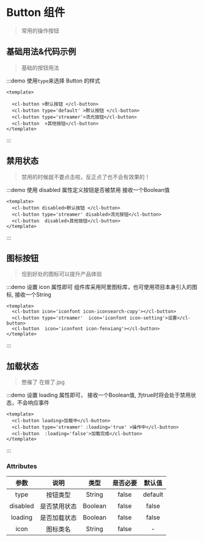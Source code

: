 # Button 组件  
>常用的操作按钮

## 基础用法&代码示例
>基础的按钮用法

:::demo 使用`type`来选择 Button 的样式

```vue
<template>
  
  <cl-button >默认按钮 </cl-button> 
  <cl-button type='default' >默认按钮 </cl-button> 
  <cl-button type='streamer'>流光按钮</cl-button>
  <cl-button  >其他按钮</cl-button>
</template>
```

:::

## 禁用状态  
>禁用的时候就不要点击啦，反正点了也不会有效果的！

:::demo 使用 disabled 属性定义按钮是否被禁用 接收一个Boolean值

```vue
<template>
  <cl-button disabled>默认按钮 </cl-button> 
  <cl-button type='streamer' disabled>流光按钮</cl-button>
  <cl-button  disabled>其他按钮</cl-button>
</template>
```

:::

## 图标按钮  

>恰到好处的图标可以提升产品体验

:::demo 设置 icon 属性即可 组件库采用阿里图标库，也可使用项目本身引入的图标, 接收一个String

```vue
<template>
  <cl-button icon='iconfont icon-iconsearch-copy'></cl-button> 
  <cl-button type='streamer'  icon='iconfont icon-setting'>设置</cl-button>
  <cl-button  icon='iconfont icon-fenxiang'></cl-button>
</template>
```

:::  

## 加载状态  

>憋催了 在做了.jpg

:::demo 设置 loading 属性即可， 接收一个Boolean值, 为true时将会处于禁用状态，不会响应事件

```vue
<template>
  <cl-button loading>加载中</cl-button> 
  <cl-button type='streamer' :loading='true' >操作中</cl-button>
  <cl-button  :loading='false'>加载完成</cl-button>
</template>
```

:::  


### Attributes  


| 参数 | 说明 | 类型 | 是否必要 | 默认值 |
|:---:|:---:|:---:|:---:|:---:|
| type | 按钮类型 | String | false | default |
| disabled | 是否禁用状态 | Boolean | false | false |
| loading | 是否加载状态 | Boolean | false | false |
| icon | 图标类名 | String | false | - |

<style lang='sass'>
.source .cl-button:nth-child(n+1)
  margin-right: 20px
  margin-top: 20px
  

</style>